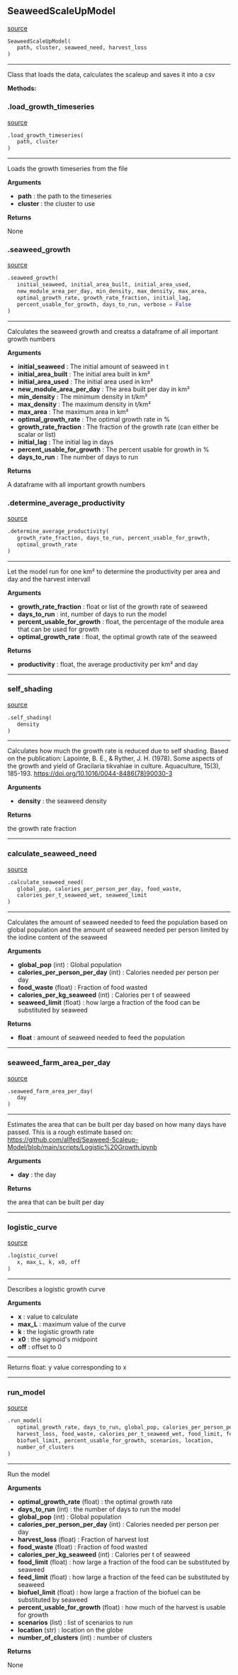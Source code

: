 #


## SeaweedScaleUpModel
[source](https://github.com/allfed/Seaweed-Upscaling-Model/blob/master/src/scaleup_model.py/#L11)
```python 
SeaweedScaleUpModel(
   path, cluster, seaweed_need, harvest_loss
)
```


---
Class that loads the data, calculates the scaleup and saves it into a csv


**Methods:**


### .load_growth_timeseries
[source](https://github.com/allfed/Seaweed-Upscaling-Model/blob/master/src/scaleup_model.py/#L31)
```python
.load_growth_timeseries(
   path, cluster
)
```

---
Loads the growth timeseries from the file

**Arguments**

* **path**  : the path to the timeseries
* **cluster**  : the cluster to use


**Returns**

None

### .seaweed_growth
[source](https://github.com/allfed/Seaweed-Upscaling-Model/blob/master/src/scaleup_model.py/#L47)
```python
.seaweed_growth(
   initial_seaweed, initial_area_built, initial_area_used,
   new_module_area_per_day, min_density, max_density, max_area,
   optimal_growth_rate, growth_rate_fraction, initial_lag,
   percent_usable_for_growth, days_to_run, verbose = False
)
```

---
Calculates the seaweed growth and creatss a dataframe of all important
growth numbers

**Arguments**

* **initial_seaweed**  : The initial amount of seaweed in t
* **initial_area_built**  : The initial area built in km²
* **initial_area_used**  : The initial area used in km²
* **new_module_area_per_day**  : The area built per day in km²
* **min_density**  : The minimum density in t/km²
* **max_density**  : The maximum density in t/km²
* **max_area**  : The maximum area in km²
* **optimal_growth_rate**  : The optimal growth rate in %
* **growth_rate_fraction**  : The fraction of the growth rate (can either be scalar or list)
* **initial_lag**  : The initial lag in days
* **percent_usable_for_growth**  : The percent usable for growth in %
* **days_to_run**  : The number of days to run


**Returns**

A dataframe with all important growth numbers

### .determine_average_productivity
[source](https://github.com/allfed/Seaweed-Upscaling-Model/blob/master/src/scaleup_model.py/#L210)
```python
.determine_average_productivity(
   growth_rate_fraction, days_to_run, percent_usable_for_growth,
   optimal_growth_rate
)
```

---
Let the model run for one km² to determine the productivity
per area and day and the harvest intervall

**Arguments**

* **growth_rate_fraction**  : float or list of the growth rate of seaweed
* **days_to_run**  : int, number of days to run the model
* **percent_usable_for_growth**  : float, the percentage of the module area
    that can be used for growth
* **optimal_growth_rate**  : float, the optimal growth rate of the seaweed


**Returns**

* **productivity**  : float, the average productivity per km² and day


----


### self_shading
[source](https://github.com/allfed/Seaweed-Upscaling-Model/blob/master/src/scaleup_model.py/#L266)
```python
.self_shading(
   density
)
```

---
Calculates how much the growth rate is reduced due to self shading.
Based on the publication:
Lapointe, B. E., & Ryther, J. H. (1978).
Some aspects of the growth and yield of Gracilaria tikvahiae in culture.
Aquaculture, 15(3), 185-193. https://doi.org/10.1016/0044-8486(78)90030-3

**Arguments**

* **density**  : the seaweed density


**Returns**

the growth rate fraction

----


### calculate_seaweed_need
[source](https://github.com/allfed/Seaweed-Upscaling-Model/blob/master/src/scaleup_model.py/#L285)
```python
.calculate_seaweed_need(
   global_pop, calories_per_person_per_day, food_waste,
   calories_per_t_seaweed_wet, seaweed_limit
)
```

---
Calculates the amount of seaweed needed to feed the population
based on global population and the amount of seaweed needed per person
limited by the iodine content of the seaweed

**Arguments**

* **global_pop** (int) : Global population
* **calories_per_person_per_day** (int) : Calories needed per person per day
* **food_waste** (float) : Fraction of food wasted
* **calories_per_kg_seaweed** (int) : Calories per t of seaweed
* **seaweed_limit** (float) : how large a fraction of the food can be substituted by seaweed


**Returns**

* **float**  : amount of seaweed needed to feed the population


----


### seaweed_farm_area_per_day
[source](https://github.com/allfed/Seaweed-Upscaling-Model/blob/master/src/scaleup_model.py/#L316)
```python
.seaweed_farm_area_per_day(
   day
)
```

---
Estimates the area that can be built per day
based on how many days have passed. This is a rough estimate
based on:
https://github.com/allfed/Seaweed-Scaleup-Model/blob/main/scripts/Logistic%20Growth.ipynb

**Arguments**

* **day**  : the day


**Returns**

the area that can be built per day

----


### logistic_curve
[source](https://github.com/allfed/Seaweed-Upscaling-Model/blob/master/src/scaleup_model.py/#L337)
```python
.logistic_curve(
   x, max_L, k, x0, off
)
```

---
Describes a logistic growth curve

**Arguments**

* **x**  : value to calculate
* **max_L**  : maximum value of the curve
* **k**  : the logistic growth rate
* **x0**  : the sigmoid's midpoint
* **off**  : offset to 0

---
Returns
    float: y value corresponding to x

----


### run_model
[source](https://github.com/allfed/Seaweed-Upscaling-Model/blob/master/src/scaleup_model.py/#L352)
```python
.run_model(
   optimal_growth_rate, days_to_run, global_pop, calories_per_person_per_day,
   harvest_loss, food_waste, calories_per_t_seaweed_wet, food_limit, feed_limit,
   biofuel_limit, percent_usable_for_growth, scenarios, location,
   number_of_clusters
)
```

---
Run the model

**Arguments**

* **optimal_growth_rate** (float) : the optimal growth rate
* **days_to_run** (int) : the number of days to run the model
* **global_pop** (int) : Global population
* **calories_per_person_per_day** (int) : Calories needed per person per day
* **harvest_loss** (float) : Fraction of harvest lost
* **food_waste** (float) : Fraction of food wasted
* **calories_per_kg_seaweed** (int) : Calories per t of seaweed
* **food_limit** (float) : how large a fraction of the food can be substituted by seaweed
* **feed_limit** (float) : how large a fraction of the feed can be substituted by seaweed
* **biofuel_limit** (float) : how large a fraction of the biofuel can be substituted by seaweed
* **percent_usable_for_growth** (float) : how much of the harvest is usable for growth
* **scenarios** (list) : list of scenarios to run
* **location** (str) : location on the globe
* **number_of_clusters** (int) : number of clusters


**Returns**

None
